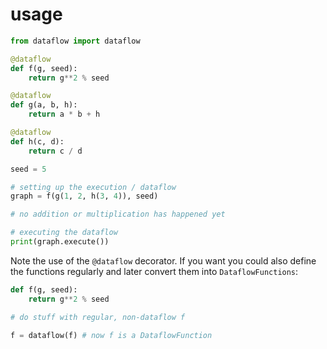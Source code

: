 # usage

```python
from dataflow import dataflow

@dataflow
def f(g, seed):
    return g**2 % seed

@dataflow
def g(a, b, h):
    return a * b + h

@dataflow
def h(c, d):
    return c / d

seed = 5

# setting up the execution / dataflow
graph = f(g(1, 2, h(3, 4)), seed)

# no addition or multiplication has happened yet

# executing the dataflow
print(graph.execute())
```

Note the use of the `@dataflow` decorator. If you want you could also define the functions regularly and later convert them into `DataflowFunctions`:

```python
def f(g, seed):
    return g**2 % seed

# do stuff with regular, non-dataflow f

f = dataflow(f) # now f is a DataflowFunction
```
